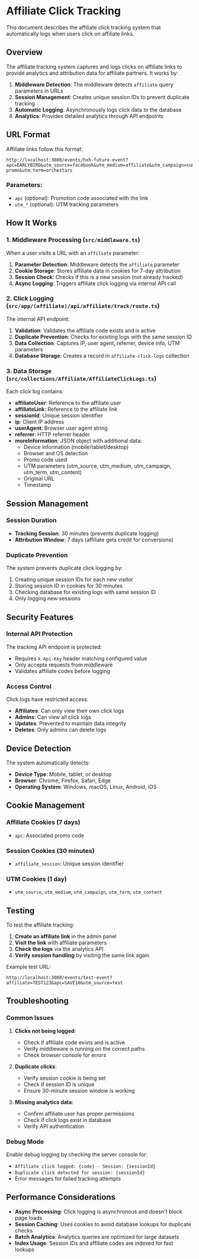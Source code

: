 # Affiliate Click Tracking

This document describes the affiliate click tracking system that automatically logs when users click on affiliate links.

## Overview

The affiliate tracking system captures and logs clicks on affiliate links to provide analytics and attribution data for affiliate partners. It works by:

1. **Middleware Detection**: The middleware detects `affiliate` query parameters in URLs
2. **Session Management**: Creates unique session IDs to prevent duplicate tracking
3. **Automatic Logging**: Asynchronously logs click data to the database
4. **Analytics**: Provides detailed analytics through API endpoints

## URL Format

Affiliate links follow this format:
```
http://localhost:3000/events/hxh-future-event?apc=EARLYBIRD&utm_source=facebook&utm_medium=affiliate&utm_campaign=summer-promo&utm_term=orchestars
```

### Parameters:
- `apc` (optional): Promotion code associated with the link
- `utm_*` (optional): UTM tracking parameters

## How It Works

### 1. Middleware Processing (`src/middleware.ts`)

When a user visits a URL with an `affiliate` parameter:

1. **Parameter Detection**: Middleware detects the `affiliate` parameter
2. **Cookie Storage**: Stores affiliate data in cookies for 7-day attribution
3. **Session Check**: Checks if this is a new session (not already tracked)
4. **Async Logging**: Triggers affiliate click logging via internal API call

### 2. Click Logging (`src/app/(affiliate)/api/affiliate/track/route.ts`)

The internal API endpoint:

1. **Validation**: Validates the affiliate code exists and is active
2. **Duplicate Prevention**: Checks for existing logs with the same session ID
3. **Data Collection**: Captures IP, user agent, referrer, device info, UTM parameters
4. **Database Storage**: Creates a record in `affiliate-click-logs` collection

### 3. Data Storage (`src/collections/Affiliate/AffiliateClickLogs.ts`)

Each click log contains:
- **affiliateUser**: Reference to the affiliate user
- **affiliateLink**: Reference to the affiliate link
- **sessionId**: Unique session identifier
- **ip**: Client IP address
- **userAgent**: Browser user agent string
- **referrer**: HTTP referrer header
- **moreInformation**: JSON object with additional data:
  - Device information (mobile/tablet/desktop)
  - Browser and OS detection
  - Promo code used
  - UTM parameters (utm_source, utm_medium, utm_campaign, utm_term, utm_content)
  - Original URL
  - Timestamp

## Session Management

### Session Duration
- **Tracking Session**: 30 minutes (prevents duplicate logging)
- **Attribution Window**: 7 days (affiliate gets credit for conversions)

### Duplicate Prevention
The system prevents duplicate click logging by:
1. Creating unique session IDs for each new visitor
2. Storing session ID in cookies for 30 minutes
3. Checking database for existing logs with same session ID
4. Only logging new sessions

## Security Features

### Internal API Protection
The tracking API endpoint is protected:
- Requires `X-Api-Key` header matching configured value
- Only accepts requests from middleware
- Validates affiliate codes before logging

### Access Control
Click logs have restricted access:
- **Affiliates**: Can only view their own click logs
- **Admins**: Can view all click logs
- **Updates**: Prevented to maintain data integrity
- **Deletes**: Only admins can delete logs

## Device Detection

The system automatically detects:
- **Device Type**: Mobile, tablet, or desktop
- **Browser**: Chrome, Firefox, Safari, Edge
- **Operating System**: Windows, macOS, Linux, Android, iOS

## Cookie Management

### Affiliate Cookies (7 days)
- `apc`: Associated promo code

### Session Cookies (30 minutes)
- `affiliate_session`: Unique session identifier

### UTM Cookies (1 day)
- `utm_source`, `utm_medium`, `utm_campaign`, `utm_term`, `utm_content`

## Testing

To test the affiliate tracking:

1. **Create an affiliate link** in the admin panel
2. **Visit the link** with affiliate parameters
3. **Check the logs** via the analytics API
4. **Verify session handling** by visiting the same link again

Example test URL:
```
http://localhost:3000/events/test-event?affiliate=TEST123&apc=SAVE10&utm_source=test
```

## Troubleshooting

### Common Issues

1. **Clicks not being logged**:
   - Check if affiliate code exists and is active
   - Verify middleware is running on the correct paths
   - Check browser console for errors

2. **Duplicate clicks**:
   - Verify session cookie is being set
   - Check if session ID is unique
   - Ensure 30-minute session window is working

3. **Missing analytics data**:
   - Confirm affiliate user has proper permissions
   - Check if click logs exist in database
   - Verify API authentication

### Debug Mode

Enable debug logging by checking the server console for:
- `Affiliate click logged: {code} - Session: {sessionId}`
- `Duplicate click detected for session: {sessionId}`
- Error messages for failed tracking attempts

## Performance Considerations

- **Async Processing**: Click logging is asynchronous and doesn't block page loads
- **Session Caching**: Uses cookies to avoid database lookups for duplicate checks
- **Batch Analytics**: Analytics queries are optimized for large datasets
- **Index Usage**: Session IDs and affiliate codes are indexed for fast lookups
